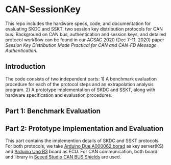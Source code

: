 # CAN-SessionKey
This repo includes the hardware specs, code, and documentation for evaluating SKDC and SSKT, two session key distribution protocols for CAN bus. Background on CAN bus, authentication and session keys, and detailed protocol workflow can be found in our ACSAC 2020 (Dec 7-11, 2020) paper <em>Session Key Distribution Made Practical for CAN and CAN-FD Message Authentication.</em>

## Introduction
The code consists of two independent parts: 1) A benchmark evaluation procedure for each of the protocol steps and an extrapolation analysis program. 2) A prototype implementation of SKDC and SSKT, along with hardware specification and evaluation procedures.

## Part 1: Benchmark Evaluation

## Part 2: Prototype Implementation and Evaluation
This part contains the implemention details of SKDC and SSKT protocols. For both protocols, we take [Arduino Due A000062 borad](https://store.arduino.cc/usa/due) as key server(KS) and [Arduino Uno R3](https://store.arduino.cc/usa/arduino-uno-rev3) board as ECU. For CAN communication, both board and library in [Seeed Studio CAN BUS Shields](https://github.com/Seeed-Studio/CAN_BUS_Shield) are used. 


